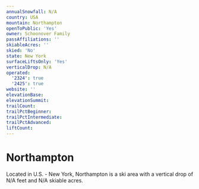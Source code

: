 ```yaml
---
annualSnowfall: N/A
country: USA
mountain: Northampton
openToPublic: 'Yes'
owner: Schoonover Family
passAffiliations: ''
skiableAcres: ''
skied: 'No'
state: New York
surfaceLiftsOnly: 'Yes'
verticalDrop: N/A
operated:
  '2324': true
  '2425': true
website: ''
elevationBase:
elevationSummit:
trailCount:
trailPctBeginner:
trailPctIntermediate:
trailPctAdvanced:
liftCount:
---
```



# Northampton

Located in U.S. - New York, Northampton is a ski area with a vertical drop of N/A feet and N/A skiable acres.
